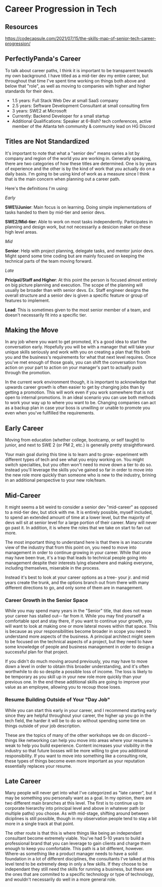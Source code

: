 # Career Progression in Tech

## Resources

<https://codecapsule.com/2021/07/15/the-skills-map-of-senior-tech-career-progression/>

## PerfectlyPanda's Career

To talk about career paths, I think it is important to be transparent towards my own background. I have titled as a mid-tier dev my entire career, but throughout that time I've spent time working on things both above and below that "role", as well as moving to companies with higher and higher standards for their devs.

- 1.5 years: Full Stack Web Dev at small SaaS company
- 2.5 years: Seftware Development Consultant at small consulting firm
- 3 years: SWE2 at Microsoft
- Currently: Backend Developer for a small startup
- Additional Qualifications: Speaker at 6-8ish? tech conferences, active member of the Atlanta teh community & community lead on HG Discord

## Titles are Not Standardized

It's important to note that what a "senior dev" means varies a lot by company and region of the world you are working in. Generally speaking, there are two categories of how these titles are determined. One is by years of experience and the other is by the kind of work that you actually do on a daily basis. I'm going to be using kind of work as a measure since I think that is the main concern when planning out a career path.

Here's the definitions I'm using:

*Early*

**SWE1/Junior**: Main focus is on learning. Doing simple implementations of tasks handed to them by mid-tier and senior devs.

**SWE2/Mid-tier**: Able to work on most tasks independently. Participates in planning and design work, but not necessarily a desicion maker on these high level areas.

*Mid*

**Senior**: Help with project planning, delegate tasks, and mentor junior devs. Might spend some time coding but are mainly focused on keeping the technical parts of the team moving forward.

*Late*

**Pricipal/Staff and Higher**: At this point the person is focused almost entirely on big picture planning and execution. The scope of the planning will usually be broader than with senior devs. Ex. Staff engineer designs the overall structure and a senior dev is given a specific feature or group of features to implement.

**Lead**: This is sometimes given to the most senior member of a team, and doesn't necessarily fit into a specific tier.

## Making the Move

In any job where you want to get promoted, it's a good idea to start the conversation early. Hopefully you will be with a manager that will take your unique skills seriously and work with you on creating a plan that fits both you and the business's requirements for what that next level requires. Once you've met enough of those goals, you can shift the conversation from action on your part to action on your manager's part to actually push through the promotion.

In the current work environment though, it is important to acknowledge that upwards career growth is often easier to get by changing jobs than by getting a promotion. This will work even if you work somewhere that is not open to internal promotions. In an ideal scenario you can use both methods to work your way up to where you want to be. Changing companies can act as a backup plan in case your boss is unwilling or unable to promote you even when you've fullfilled the requirements.

## Early Career

Moving from education (whether college, bootcamp, or self taught) to junior, and next to SWE 2 (or PM 2, etc.) is generally pretty straightforward.

Your main goal during this time is to learn and to grow- experiment with different types of tech and see what you enjoy working on. You might switch specialties, but you often won't need to move down a tier to do so. Instead you'll leverage the skills you've gained so far in order to move into the new role more quickly than someone who is new to the industry, brining in an additional perspective to your new role/team.

## Mid-Career

It might seems a bit weird to consider a senior dev "mid-career" as opposed to a mid-tier dev, but stick with me. It is entirely possible, myself included, to spend an extended amount of time at a lower level, but the majority of devs will sit at senior level for a large portion of their career. Many will never go past it. In addition, it is where the roles that we take on start to fan out more.

The most important thing to understand here is that there is an inaccurate view of the industry that from this point on, you need to move into management in order to continue growing in your career. While that once may have been true, it's a trap that leads to technical people going into management despite their interests lying elsewhere and making everyone, including themselves, miserable in the process.

Instead it's best to look at your career options as a tree- your jr. and mid years create the trunk, and the options branch out from there with many different directions to go, and only some of them are in management.

### Career Growth in the Senior Space

While you may spend many years in the "Senior" title, that does not mean your career has stalled out-- far from it. While you may find yourself a comfortable spot and stay there, if you want to continue your growth, you will want to look at making one or more lateral moves within that space. This is because as your responsibilities become broader in scope you need to understand more aspects of the business. A principal architect might seem to be focused on the technical aspects of a project, but they need to have some knowledge of people and business management in order to design a successful plan for that project.

If you didn't do much moving around previously, you may have to move down a level in order to obtain this broader understanding, and it's often worthwhile to do so despite a possible loss of income. The loss is likely to be temporary as you skill up in your new role more quickly than your previous one. In the end these additional skills are going to improve your value as an employee, allowing you to recoup those loses.

### Resume Building Outside of Your "Day Job"

While you can start this early in your career, and I recommend starting early since they are helpful throughout your career, the higher up you go in the tech field, the harder it will be to do so without spending some time on things outside of your job description.

These are the topics of many of the other workshops we do on discord-- things like networking can help you move into areas where your resume is weak to help you build experience. Content increases your visibility in the industry so that future bosses will be more willing to give you additional responsibility. If you want to move into something like a consulting role, these types of things become even more important as your reputation essentially replaces your resume.

## Late Career

Many people will never get into what I've categorized as "late career", but it may be something you personally want as a goal. In my opinion, there are two different main branches at this level. The first is to continue up to corporate hierarchy into principal level and above in whatever path (or multiple paths) you choose. As with mid-stage, shifting around between diciplines is still possible, though in my observation people tend to stay a bit more in a single track at that point.

The other route is that this is where things like being an independant consultant become extremely viable. You've had 5-10 years to build a professional brand that you can leverage to gain clients and charge them enough to keep you comfortable. This path is a bit different, however. Where-as something like a product manager needs to have a solid foundation in a lot of different disciplines, the consultants I've talked at this level tend to be extremely deep in only a few skills. If they choose to be independant they still need the skills for running a business, but these are the ones that are commited to a specific technology or type of technology, and wouldn't necessarily do well in a more general role.
